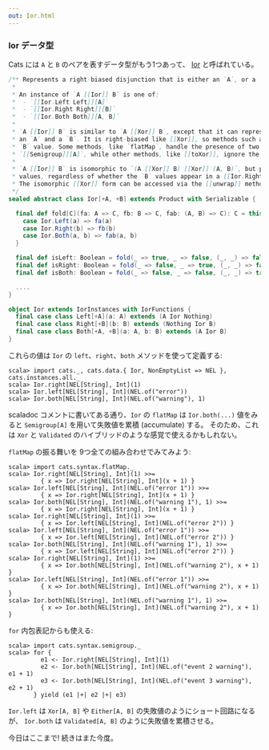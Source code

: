 ```yaml
---
out: Ior.html
---
```


  [IorSource]: $catsBaseUrl$core/src/main/scala/cats/data/Ior.scala

### Ior データ型

Cats には `A` と `B` のペアを表すデータ型がもう1つあって、
[Ior][IorSource] と呼ばれている。

```scala
/** Represents a right-biased disjunction that is either an `A`, or a `B`, or both an `A` and a `B`.
 *
 * An instance of `A [[Ior]] B` is one of:
 *  - `[[Ior.Left Left]][A]`
 *  - `[[Ior.Right Right]][B]`
 *  - `[[Ior.Both Both]][A, B]`
 *
 * `A [[Ior]] B` is similar to `A [[Xor]] B`, except that it can represent the simultaneous presence of
 * an `A` and a `B`. It is right-biased like [[Xor]], so methods such as `map` and `flatMap` operate on the
 * `B` value. Some methods, like `flatMap`, handle the presence of two [[Ior.Both Both]] values using a
 * `[[Semigroup]][A]`, while other methods, like [[toXor]], ignore the `A` value in a [[Ior.Both Both]].
 *
 * `A [[Ior]] B` is isomorphic to `(A [[Xor]] B) [[Xor]] (A, B)`, but provides methods biased toward `B`
 * values, regardless of whether the `B` values appear in a [[Ior.Right Right]] or a [[Ior.Both Both]].
 * The isomorphic [[Xor]] form can be accessed via the [[unwrap]] method.
 */
sealed abstract class Ior[+A, +B] extends Product with Serializable {

  final def fold[C](fa: A => C, fb: B => C, fab: (A, B) => C): C = this match {
    case Ior.Left(a) => fa(a)
    case Ior.Right(b) => fb(b)
    case Ior.Both(a, b) => fab(a, b)
  }

  final def isLeft: Boolean = fold(_ => true, _ => false, (_, _) => false)
  final def isRight: Boolean = fold(_ => false, _ => true, (_, _) => false)
  final def isBoth: Boolean = fold(_ => false, _ => false, (_, _) => true)

  ....
}

object Ior extends IorInstances with IorFunctions {
  final case class Left[+A](a: A) extends (A Ior Nothing)
  final case class Right[+B](b: B) extends (Nothing Ior B)
  final case class Both[+A, +B](a: A, b: B) extends (A Ior B)
}
```

これらの値は `Ior` の `left`、`right`、`both` メソッドを使って定義する:

```console:new
scala> import cats._, cats.data.{ Ior, NonEmptyList => NEL }, cats.instances.all._
scala> Ior.right[NEL[String], Int](1)
scala> Ior.left[NEL[String], Int](NEL.of("error"))
scala> Ior.both[NEL[String], Int](NEL.of("warning"), 1)
```

scaladoc コメントに書いてある通り、`Ior` の `flatMap` は
`Ior.both(...)` 値をみると `Semigroup[A]` を用いて失敗値を累積 (accumulate) する。
そのため、これは `Xor` と `Validated` のハイブリッドのような感覚で使えるかもしれない。

`flatMap` の振る舞いを 9つ全ての組み合わせでみてみよう:

```console
scala> import cats.syntax.flatMap._
scala> Ior.right[NEL[String], Int](1) >>=
         { x => Ior.right[NEL[String], Int](x + 1) }
scala> Ior.left[NEL[String], Int](NEL.of("error 1")) >>=
         { x => Ior.right[NEL[String], Int](x + 1) }
scala> Ior.both[NEL[String], Int](NEL.of("warning 1"), 1) >>=
         { x => Ior.right[NEL[String], Int](x + 1) }
scala> Ior.right[NEL[String], Int](1) >>=
         { x => Ior.left[NEL[String], Int](NEL.of("error 2")) }
scala> Ior.left[NEL[String], Int](NEL.of("error 1")) >>=
         { x => Ior.left[NEL[String], Int](NEL.of("error 2")) }
scala> Ior.both[NEL[String], Int](NEL.of("warning 1"), 1) >>=
         { x => Ior.left[NEL[String], Int](NEL.of("error 2")) }
scala> Ior.right[NEL[String], Int](1) >>=
         { x => Ior.both[NEL[String], Int](NEL.of("warning 2"), x + 1) }
scala> Ior.left[NEL[String], Int](NEL.of("error 1")) >>=
         { x => Ior.both[NEL[String], Int](NEL.of("warning 2"), x + 1) }
scala> Ior.both[NEL[String], Int](NEL.of("warning 1"), 1) >>=
         { x => Ior.both[NEL[String], Int](NEL.of("warning 2"), x + 1) }
```

`for` 内包表記からも使える:

```console
scala> import cats.syntax.semigroup._
scala> for {
         e1 <- Ior.right[NEL[String], Int](1)
         e2 <- Ior.both[NEL[String], Int](NEL.of("event 2 warning"), e1 + 1)
         e3 <- Ior.both[NEL[String], Int](NEL.of("event 3 warning"), e2 + 1)
       } yield (e1 |+| e2 |+| e3)
```

`Ior.left` は `Xor[A, B]` や `Either[A, B]` の失敗値のようにショート回路になるが、
`Ior.both` は `Validated[A, B]` のように失敗値を累積させる。

今日はここまで! 続きはまた今度。
